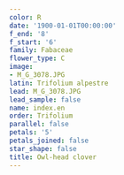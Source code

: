 ```yaml
---
color: R
date: '1900-01-01T00:00:00'
f_end: '8'
f_start: '6'
family: Fabaceae
flower_type: C
image:
- M_G_3078.JPG
latin: Trifolium alpestre
lead: M_G_3078.JPG
lead_sample: false
name: index.en
order: Trifolium
parallel: false
petals: '5'
petals_joined: false
star_shape: false
title: Owl-head clover
---
```


